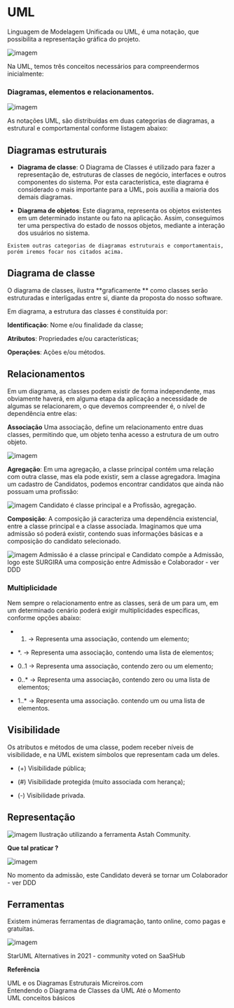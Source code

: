 # UML

Linguagem de Modelagem Unificada ou UML, é uma notação, que possibilita a representação gráfica do projeto.

![imagem](<../assets/uml1.png>)

Na UML, temos três conceitos necessários para compreendermos inicialmente:

### Diagramas, elementos e relacionamentos.

![imagem](../assets/uml2.png)

As notações UML, são distribuídas em duas categorias de diagramas, a estrutural e comportamental conforme listagem abaixo:

## Diagramas estruturais

* **Diagrama de classe**: O Diagrama de Classes é utilizado para fazer a representação de, estruturas de classes de negócio, interfaces e outros componentes do sistema. Por esta característica, este diagrama é considerado o mais importante para a UML, pois auxilia a maioria dos demais diagramas.

* **Diagrama de objetos**: Este diagrama, representa os objetos existentes em um determinado instante ou fato na aplicação. Assim, conseguimos ter uma perspectiva do estado de nossos objetos, mediante a interação dos usuários no sistema.

`Existem outras categorias de diagramas estruturais e comportamentais, porém iremos focar nos citados acima.`

## Diagrama de classe
O diagrama de classes, ilustra **graficamente ** como classes serão estruturadas e interligadas entre si, diante da proposta do nosso software.

Em diagrama, a estrutura das classes é constituída por:

**Identificação**: Nome e/ou finalidade da classe;

**Atributos**: Propriedades e/ou características;

**Operações**: Ações e/ou métodos.

## Relacionamentos
Em um diagrama, as classes podem existir de forma independente, mas obviamente haverá, em alguma etapa da aplicação a necessidade de algumas se relacionarem, o que devemos compreender é, o nível de dependência entre elas:

**Associação**
Uma associação, define um relacionamento entre duas classes, permitindo que, um objeto tenha acesso a estrutura de um outro objeto.

![imagem](../assets/uml3.png)

**Agregação**: Em uma agregação, a classe principal contém uma relação com outra classe, mas ela pode existir, sem a classe agregadora. Imagina um cadastro de Candidatos, podemos encontrar candidatos que ainda não possuam uma profissão:

![imagem](../assets/uml4.png)
Candidato é classe principal e a Profissão, agregação.

**Composição**: A composição já caracteriza uma dependência existencial, entre a classe principal e a classe associada. Imaginamos que uma admissão só poderá existir, contendo suas informações básicas e a composição do candidato selecionado.

![imagem](../assets/uml5.png)
Admissão é a classe principal e Candidato compõe a Admissão, logo este SURGIRA uma composição entre Admissão e Colaborador - ver DDD

### Multiplicidade

Nem sempre o relacionamento entre as classes, será de um para um, em um determinado cenário poderá exigir multiplicidades específicas, conforme opções abaixo:

* 1. -> Representa uma associação, contendo um elemento;

* *. -> Representa uma associação, contendo uma lista de elementos;

* 0..1 -> Representa uma associação, contendo zero ou um elemento;

* 0..* -> Representa uma associação, contendo zero ou uma lista de elementos;

* 1..* -> Representa uma associação. contendo um ou uma lista de elementos.

## Visibilidade

Os atributos e métodos de uma classe, podem receber níveis de visibilidade, e na UML existem símbolos que representam cada um deles.

* (+) Visibilidade pública;

* (#) Visibilidade protegida (muito associada com herança);

* (-) Visibilidade privada.

## Representação

![imagem](../assets/uml6.png)
Ilustração utilizando a ferramenta Astah Community.

**Que tal praticar ?**

![imagem](../assets/uml7.png)

No momento da admissão, este Candidato deverá se tornar um Colaborador - ver DDD

## Ferramentas

Existem inúmeras ferramentas de diagramação, tanto online, como pagas e gratuitas.

![imagem](../assets/uml8.png)

<div>
StarUML Alternatives in 2021 - community voted on SaaSHub
</div>

**Referência**

<div>
UML e os Diagramas Estruturais
Micreiros.com
</div>

<div>
Entendendo o Diagrama de Classes da UML
Até o Momento
</div>

<div>
UML conceitos básicos
</div>

